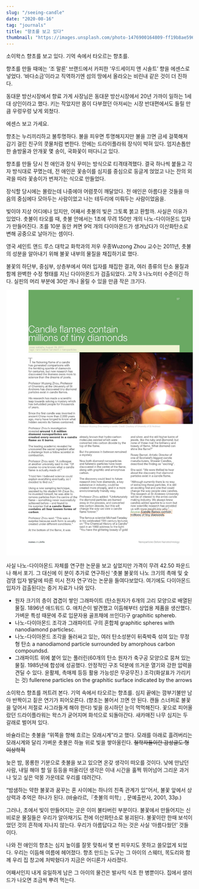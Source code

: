 ```yaml
---
slug: "/seeing-candle"
date: "2020-08-16"
tag: "journals"
title: "향초를 보고 있다"
thumbnail: "https://images.unsplash.com/photo-1476900164809-ff19b8ae5968"
---
```


소이왁스 향초를 보고 있다. 기억 속에서 타오르는 향초를.

향초를 만들 때에는 ‘조 말론’ 브랜드에서 카피한 ‘우드세이지 앤 시솔트’ 향을 에센스로 넣었다. ‘바다소금’이라고 직역하기엔 섬의 땅에서 올라오는 비린내 같은 것이 더 진하다.

동대문 방산시장에서 향료 가게 사장님은 동대문 방산시장에서 20년 가까이 일하는 1세대 상인이라고 했다. 키는 작았지만 몸이 다부졌던 아저씨는 시장 반대편에서도 들릴 만큼 우렁우렁 낮게 외쳤다.

에센스 보고 가세요.

향초는 누리끼리하고 불투명하다. 불을 피우면 투명해지지만 불을 끄면 금세 걸쭉해져 감기 걸린 친구의 콧물처럼 변한다. 안에는 드라이플라워 장식이 박혀 있다. 엄지손톱만한 솔방울과 안개꽃 몇 송이, 국화꽃이 떠다니고 있다.

향초를 만들 당시 전 애인과 장식 꾸미는 방식으로 티격태격했다. 결국 하나씩 붙들고 각자 방식대로 꾸몄는데, 전 애인은 꽃송이를 심지를 중심으로 둥글게 얹었고 나는 잔의 외곽을 따라 꽃송이가 번져가는 식으로 만들었다.

장식할 당시에는 몰랐는데 나중에야 어렴풋이 깨달았다. 전 애인은 아름다운 것들을 마음의 중심에다 모아두는 사람이었고 나는 테두리에 미뤄두는 사람이었음을.

빛이야 지상 어디에나 있지만, 어째서 촛불의 빛은 그토록 붉고 환할까. 사실은 이유가 있었다. 촛불이 타오를 때, 촛불 안에서는 1초에 무려 150만 개의 나노-다이아몬드 입자가 만들어진다. 초를 10분 동안 켜면 9억 개의 다이아몬드가 생겨났다가 이산화탄소로 변해 공중으로 날아가는 셈이다.

영국 세인트 앤드 루스 대학교 화학과의 저우 우종Wuzong Zhou 교수는 2011년, 촛불의 성분을 알아내기 위해 불꽃 내부의 물질을 채집하기로 했다.

불꽃의 하단부, 중심부, 상층부에서 여러 입자를 채집한 결과, 여러 종류의 탄소 물질과 함께 완벽한 수정 형태를 지닌 다이아몬드가 검출되었다. 고작 3 나노미터 수준이긴 하다. 실핀의 머리 부분에 30만 개나 올릴 수 있을 만큼 작은 크기다.

![candle](images/candle.jpg)

사실 나노-다이아몬드 자체를 연구한 논문을 보고 싶었지만 가격이 무려 42.50 파운드나 해서 포기. 그 대신에 이 분이 추가로 연구하신 '촛불 불꽃의 나노 크기의 촉매 및 숯검댕 입자 발달에 따른 미시 전자 연구’라는 논문을 들여다보았다. 여기에도 다이아몬드 입자가 검출된다는 증거 자료가 나와 있다.

- 원자 크기의 층이 겹겹이 쌓인 그래파이트 (탄소원자가 6개의 고리 모양으로 배열된 물질. 1896년 애드워드 G. 애치슨이 발견했고 이듬해부터 상업용 제품을 생산했다. 가벼운 특성 때문에 주로 입문자용 골프채에 쓰인다)구 graphitic sphereb. 
- 나노-다이아몬드 조각과 그래파이트 구의 혼합체 graphitic spheres with nanodiamond particlesc.
- 나노-다이아몬드 조각을 둘러싸고 있는, 여러 탄소성분이 뒤죽박죽 섞여 있는 무정형 탄소 a nanodiamond particle surrounded by amorphous carbon compoundsd.	
- 그래파이트 위에 붙어 있는 풀러린(60개의 탄소 원자가 축구공 모양으로 뭉쳐 있는 물질. 1985년에 합성에 성공했다. 안정적인 구조 덕분에 뜨거운 열기와 강한 압력을 견딜 수 있다. 윤활제, 촉매제 등등 활용 가능성은 무궁무진.) 조각(화살표가 가리키는 것) fullerene particles on the graphitic surface indicated by the arrows

소이왁스 향초를 꺼트려 본다. 기억 속에서 타오르는 향초를. 심지 끝에는 깜부기불만 남아 반짝이고 짙은 연기가 피어오른다. (향초는 불어서 끄면 안 된다. 캔들 스너퍼로 불꽃을 덮어서 저절로 사그라들게 해야 한다) 빛을 응시하던 눈이 먹먹해진다. 꽃으로 피어올랐던 드라이플라워는 왁스가 굳어지며 화석으로 되돌아간다. 새카매진 나무 심지는 두 갈래로 벌어져 있다.

바슐라르는 촛불을 “위쪽을 향해 흐르는 모래시계”라고 했다. 모래를 아래로 흘려버리는 모래시계와 달리 가벼운 촛불은 하늘 위로 빛을 쌓아올린다. ~~철학자들이란 감성글도 형이상학적~~

늦은 밤, 몽롱한 기분으로 촛불을 보고 있으면 온갖 생각이 떠오를 것이다. 낮에 만났던 사람, 내일 해야 할 일 등등을 떠올리던 생각은 이내 시간을 훌쩍 뛰어넘어 그리운 과거나 잊고 싶은 악몽 가운데로 우리를 데려간다.

“밤샘하는 약한 불꽃과 꿈꾸는 혼 사이에는 하나의 친족 관계가 있”어서, 불꽃 앞에서 상상력과 추억은 하나가 된다. (바슐라르,『촛불의 미학』, 문예출판사, 2001, 33p.)

그러나, 초에서 빛이 만들어지는 곳은 이미 불타버린 부분이다. 불꽃에서 만들어지는 신비로운 물질들은 우리가 알아채기도 전에 이산화탄소로 붕괴된다. 불꽃이란 한때 보석이었던 것의 흔적에 지나지 않는다. 우리가 아름답다고 하는 것은 사실 ‘아름다웠던’ 것들이다.

나와 전 애인의 향초는 심지 높이를 잘못 맞춰서 몇 번 피우지도 못하고 쓸모없게 되었다. 우리는 이듬해 여름에 헤어졌다. 향초 만드는 도구는 그 아이의 스웨터, 목도리와 함께 우리 집 창고에 처박혔다가 지금은 어디론가 사라졌다.

어째서인지 내게 유일하게 남은 그 아이의 물건은 발사믹 식초 한 병뿐이다. 집에서 샐러드가 나오면 조금씩 뿌려 먹는다.